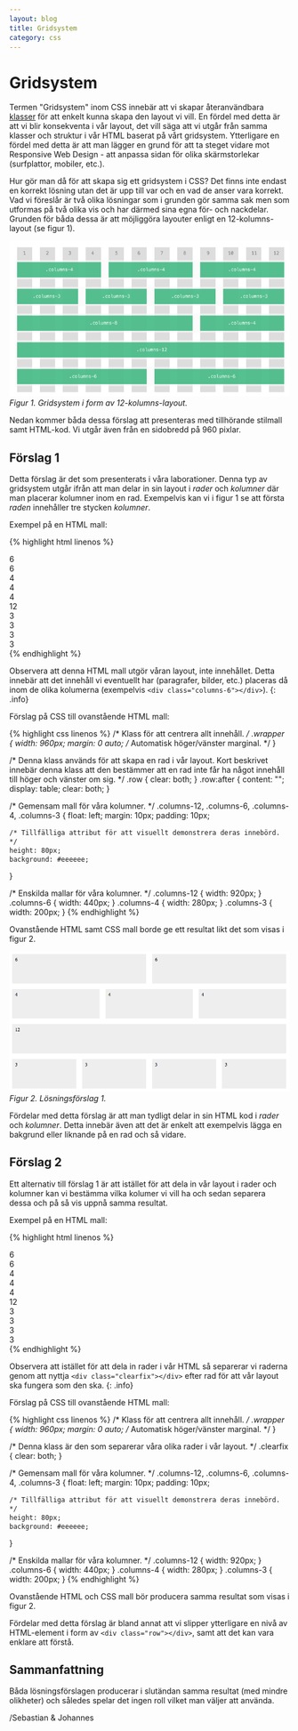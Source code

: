 ```yaml
---
layout: blog
title: Gridsystem
category: css
---
```


# Gridsystem

Termen "Gridsystem" inom CSS innebär att vi skapar återanvändbara [klasser][css classes] för att enkelt kunna skapa den layout vi vill. En fördel med detta är att vi blir konsekventa i vår layout, det vill säga att vi utgår från samma klasser och struktur i vår HTML baserat på vårt gridsystem. Ytterligare en fördel med detta är att man lägger en grund för att ta steget vidare mot Responsive Web Design - att anpassa sidan för olika skärmstorlekar (surfplattor, mobiler, etc.).

Hur gör man då för att skapa sig ett gridsystem i CSS? Det finns inte endast en korrekt lösning utan det är upp till var och en vad de anser vara korrekt. Vad vi föreslår är två olika lösningar som i grunden gör samma sak men som utformas på två olika vis och har därmed sina egna för- och nackdelar. Grunden för båda dessa är att möjliggöra layouter enligt en 12-kolumns-layout (se figur 1).

![Gridsystem](/assets/img/gridsystem.png) _Figur 1. Gridsystem i form av 12-kolumns-layout._

Nedan kommer båda dessa förslag att presenteras med tillhörande stilmall samt HTML-kod. Vi utgår även från en sidobredd på 960 pixlar.

## Förslag 1

Detta förslag är det som presenterats i våra laborationer. Denna typ av gridsystem utgår ifrån att man delar in sin layout i _rader_ och _kolumner_ där man placerar kolumner inom en rad. Exempelvis kan vi i figur 1 se att första _raden_ innehåller tre stycken _kolumner_. 

Exempel på en HTML mall:

{% highlight html linenos %}
<!-- Innehållet placeras i en övergripande <div> för att centreras. -->
<div class="wrapper">
    <!-- Första raden -->
    <div class="row">
        <div class="columns-6">6</div>
        <div class="columns-6">6</div>
    </div>
    <!-- Andra raden -->
    <div class="row">
        <div class="columns-4">4</div>
        <div class="columns-4">4</div>
        <div class="columns-4">4</div>
    </div>
    <!-- Tredje raden -->
    <div class="row">
        <div class="columns-12">12</div>
    </div>
    <!-- Fjärde raden -->
    <div class="row">
        <div class="columns-3">3</div>
        <div class="columns-3">3</div>
        <div class="columns-3">3</div>
        <div class="columns-3">3</div>
    </div>
</div>
{% endhighlight %}

Observera att denna HTML mall utgör våran layout, inte innehållet. Detta innebär att det innehåll vi eventuellt har (paragrafer, bilder, etc.) placeras då inom de olika kolumerna (exempelvis `<div class="columns-6"></div>`).
{: .info}

Förslag på CSS till ovanstående HTML mall:

{% highlight css linenos %}
/* Klass för att centrera allt innehåll. */
.wrapper {
    width: 960px;
    margin: 0 auto; /* Automatisk höger/vänster marginal. */
}

/*
    Denna klass används för att skapa en rad i vår layout.
    Kort beskrivet innebär denna klass att den bestämmer att
    en rad inte får ha något innehåll till höger och vänster
    om sig.
*/
.row { clear: both; }
.row:after {
    content: "";
    display: table;
    clear: both;
}

/* Gemensam mall för våra kolumner. */
.columns-12, .columns-6, .columns-4, .columns-3 {
    float: left;
    margin: 10px;
    padding: 10px;

    /* Tillfälliga attribut för att visuellt demonstrera deras innebörd. */
    height: 80px;
    background: #eeeeee;
}

/* Enskilda mallar för våra kolumner. */
.columns-12 { width: 920px; }
.columns-6 { width: 440px; }
.columns-4 { width: 280px; }
.columns-3 { width: 200px; }
{% endhighlight %}

Ovanstående HTML samt CSS mall borde ge ett resultat likt det som visas i figur 2.

![Gridsystem exempel](/assets/img/gridsystem_example.png) _Figur 2. Lösningsförslag 1._

Fördelar med detta förslag är att man tydligt delar in sin HTML kod i _rader_ och _kolumner_. Detta innebär även att det är enkelt att exempelvis lägga en bakgrund eller liknande på en rad och så vidare.

## Förslag 2

Ett alternativ till förslag 1 är att istället för att dela in vår layout i rader och kolumner kan vi bestämma vilka kolumer vi vill ha och sedan separera dessa och på så vis uppnå samma resultat.

Exempel på en HTML mall:

{% highlight html linenos %}
<!-- Innehållet placeras i en övergripande <div> för att centreras. -->
<div class="wrapper">
    <!-- Första raden -->
    <div class="columns-6">6</div>
    <div class="columns-6">6</div>
    <div class="clearfix"></div>
    <!-- Andra raden -->
    <div class="columns-4">4</div>
    <div class="columns-4">4</div>
    <div class="columns-4">4</div>
    <div class="clearfix"></div>
    <!-- Tredje raden -->
    <div class="columns-12">12</div>
    <div class="clearfix"></div>
    <!-- Fjärde raden -->
    <div class="columns-3">3</div>
    <div class="columns-3">3</div>
    <div class="columns-3">3</div>
    <div class="columns-3">3</div>
    <div class="clearfix"></div>
</div>
{% endhighlight %}


Observera att istället för att dela in rader i vår HTML så separerar vi raderna genom att nyttja `<div class="clearfix"></div>` efter rad för att vår layout ska fungera som den ska.
{: .info}

Förslag på CSS till ovanstående HTML mall:

{% highlight css linenos %}
/* Klass för att centrera allt innehåll. */
.wrapper {
    width: 960px;
    margin: 0 auto; /* Automatisk höger/vänster marginal. */
}

/* Denna klass är den som separerar våra olika rader i vår layout. */
.clearfix { clear: both; }

/* Gemensam mall för våra kolumner. */
.columns-12, .columns-6, .columns-4, .columns-3 {
    float: left;
    margin: 10px;
    padding: 10px;

    /* Tillfälliga attribut för att visuellt demonstrera deras innebörd. */
    height: 80px;
    background: #eeeeee;
}

/* Enskilda mallar för våra kolumner. */
.columns-12 { width: 920px; }
.columns-6 { width: 440px; }
.columns-4 { width: 280px; }
.columns-3 { width: 200px; }
{% endhighlight %}

Ovanstående HTML och CSS mall bör producera samma resultat som visas i figur 2.

Fördelar med detta förslag är bland annat att vi slipper ytterligare en nivå av HTML-element i form av `<div class="row"></div>`, samt att det kan vara enklare att förstå.

## Sammanfattning

Båda lösningsförslagen producerar i slutändan samma resultat (med mindre olikheter) och således spelar det ingen roll vilket man väljer att använda.

/Sebastian & Johannes

[css classes]: https://developer.mozilla.org/en-US/docs/Web/CSS/Class_selectors
